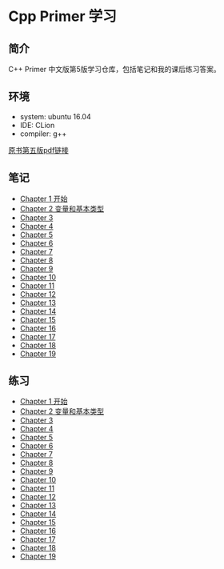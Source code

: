 # Cpp Primer 学习

## 简介
C++ Primer 中文版第5版学习仓库，包括笔记和我的课后练习答案。

## 环境
- system: ubuntu 16.04
- IDE: CLion
- compiler: g++

[原书第五版pdf链接](https://download.csdn.net/download/yjwffgip456/9448570)

## 笔记

- [Chapter 1 开始](https://github.com/applenob/Cpp_Primer_Practice/tree/master/notes/ch1.md)
- [Chapter 2 变量和基本类型](https://github.com/applenob/Cpp_Primer_Practice/tree/master/notes/ch2.md)
- [Chapter 3](https://github.com/applenob/Cpp_Primer_Practice/tree/master/notes/ch3.md)
- [Chapter 4](https://github.com/applenob/Cpp_Primer_Practice/tree/master/notes/ch4.md)
- [Chapter 5](https://github.com/applenob/Cpp_Primer_Practice/tree/master/notes/ch5.md)
- [Chapter 6](https://github.com/applenob/Cpp_Primer_Practice/tree/master/notes/ch6.md)
- [Chapter 7](https://github.com/applenob/Cpp_Primer_Practice/tree/master/notes/ch7.md)
- [Chapter 8](https://github.com/applenob/Cpp_Primer_Practice/tree/master/notes/ch8.md)
- [Chapter 9](https://github.com/applenob/Cpp_Primer_Practice/tree/master/notes/ch9.md)
- [Chapter 10](https://github.com/applenob/Cpp_Primer_Practice/tree/master/notes/ch10.md)
- [Chapter 11](https://github.com/applenob/Cpp_Primer_Practice/tree/master/notes/ch11.md)
- [Chapter 12](https://github.com/applenob/Cpp_Primer_Practice/tree/master/notes/ch12.md)
- [Chapter 13](https://github.com/applenob/Cpp_Primer_Practice/tree/master/notes/ch13.md)
- [Chapter 14](https://github.com/applenob/Cpp_Primer_Practice/tree/master/notes/ch14.md)
- [Chapter 15](https://github.com/applenob/Cpp_Primer_Practice/tree/master/notes/ch15.md)
- [Chapter 16](https://github.com/applenob/Cpp_Primer_Practice/tree/master/notes/ch16.md)
- [Chapter 17](https://github.com/applenob/Cpp_Primer_Practice/tree/master/notes/ch17.md)
- [Chapter 18](https://github.com/applenob/Cpp_Primer_Practice/tree/master/notes/ch18.md)
- [Chapter 19](https://github.com/applenob/Cpp_Primer_Practice/tree/master/notes/ch19.md)

## 练习

- [Chapter 1 开始](https://github.com/applenob/Cpp_Primer_Practice/tree/master/excersize/ch1.md)
- [Chapter 2 变量和基本类型](https://github.com/applenob/Cpp_Primer_Practice/tree/master/excersize/ch2.md)
- [Chapter 3](https://github.com/applenob/Cpp_Primer_Practice/tree/master/excersize/ch3.md)
- [Chapter 4](https://github.com/applenob/Cpp_Primer_Practice/tree/master/excersize/ch4.md)
- [Chapter 5](https://github.com/applenob/Cpp_Primer_Practice/tree/master/excersize/ch5.md)
- [Chapter 6](https://github.com/applenob/Cpp_Primer_Practice/tree/master/excersize/ch6.md)
- [Chapter 7](https://github.com/applenob/Cpp_Primer_Practice/tree/master/excersize/ch7.md)
- [Chapter 8](https://github.com/applenob/Cpp_Primer_Practice/tree/master/excersize/ch8.md)
- [Chapter 9](https://github.com/applenob/Cpp_Primer_Practice/tree/master/excersize/ch9.md)
- [Chapter 10](https://github.com/applenob/Cpp_Primer_Practice/tree/master/excersize/ch10.md)
- [Chapter 11](https://github.com/applenob/Cpp_Primer_Practice/tree/master/excersize/ch11.md)
- [Chapter 12](https://github.com/applenob/Cpp_Primer_Practice/tree/master/excersize/ch12.md)
- [Chapter 13](https://github.com/applenob/Cpp_Primer_Practice/tree/master/excersize/ch13.md)
- [Chapter 14](https://github.com/applenob/Cpp_Primer_Practice/tree/master/excersize/ch14.md)
- [Chapter 15](https://github.com/applenob/Cpp_Primer_Practice/tree/master/excersize/ch15.md)
- [Chapter 16](https://github.com/applenob/Cpp_Primer_Practice/tree/master/excersize/ch16.md)
- [Chapter 17](https://github.com/applenob/Cpp_Primer_Practice/tree/master/excersize/ch17.md)
- [Chapter 18](https://github.com/applenob/Cpp_Primer_Practice/tree/master/excersize/ch18.md)
- [Chapter 19](https://github.com/applenob/Cpp_Primer_Practice/tree/master/excersize/ch19.md)
